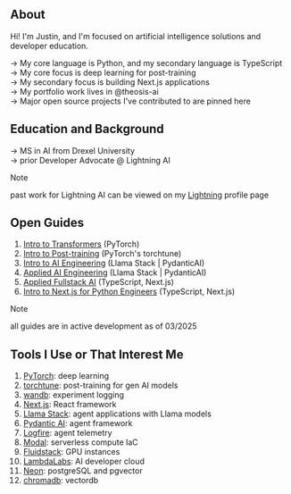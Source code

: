 ## About
Hi! I'm Justin, and I'm focused on artificial intelligence solutions and developer education. 

→ My core language is Python, and my secondary language is TypeScript <br/>
→ My core focus is deep learning for post-training <br/>
→ My secondary focus is building Next.js applications <br/>
→ My portfolio work lives in <a href="https://github.com/theosis-ai" style="text-decoration: none">@theosis-ai</a> <br/>
→ Major open source projects I've contributed to are pinned here

## Education and Background

→ MS in AI from Drexel University <br/>
→ prior Developer Advocate @ Lightning AI 

> [!NOTE]
> past work for Lightning AI can be viewed on my [Lightning](https://lightning.ai/justin) profile page <br/>

## Open Guides

1. [Intro to Transformers](https://github.com/jxtngx/transformers-cookbook) (PyTorch)
2. [Intro to Post-training](https://github.com/jxtngx/intro-to-post-training) (PyTorch's torchtune)
3. [Intro to AI Engineering](https://github.com/jxtngx/intro-to-applied-ai) (Llama Stack | PydanticAI)
4. [Applied AI Engineering](https://github.com/jxtngx/applied-ai-engineering) (Llama Stack | PydanticAI)
5. [Applied Fullstack AI](https://github.com/jxtngx/applied-fullstack-ai) (TypeScript, Next.js)
6. [Intro to Next.js for Python Engineers](https://github.com/jxtngx/intro-to-nextjs-for-python-engineers) (TypeScript, Next.js)

> [!NOTE]
> all guides are in active development as of 03/2025

## Tools I Use or That Interest Me

1. [PyTorch](https://github.com/pytorch/pytorch): deep learning
2. [torchtune](https://github.com/pytorch/torchtune): post-training for gen AI models
3. [wandb](https://wandb.ai/site): experiment logging
4. [Next.js](https://nextjs.org/docs): React framework
5. [Llama Stack](https://llama-stack.readthedocs.io/en/latest/): agent applications with Llama models
6. [Pydantic AI](https://ai.pydantic.dev/): agent framework
7. [Logfire](https://pydantic.dev/logfire): agent telemetry
8. [Modal](https://modal.com/): serverless compute IaC
9. [Fluidstack](https://www.fluidstack.io/): GPU instances
10. [LambdaLabs](https://lambdalabs.com/): AI developer cloud
11. [Neon](https://neon.tech/): postgreSQL and pgvector
12. [chromadb](https://www.trychroma.com/): vectordb
